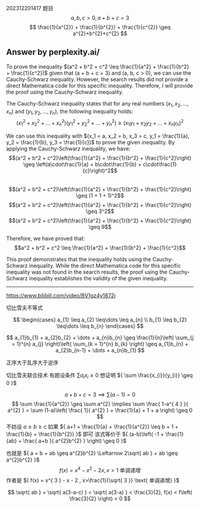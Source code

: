 202312201417 
题目
$$
a,b,c>0,a+b+c= 3
$$
$$
\frac{1}{a^{2}} + 
\frac{1}{b^{2}} + 
\frac{1}{c^{2}} \geq
a^{2}+b^{2}+c^{2}
$$

## Answer by perplexity.ai/

To prove the inequality $(a^2 + b^2 + c^2 \leq \frac{1}{a^2} + \frac{1}{b^2} + \frac{1}{c^2})$ given that (a + b + c = 3) and (a, b, c > 0), we can use the Cauchy-Schwarz inequality.
However, the search results did not provide a direct Mathematica code for this specific inequality. Therefore, I will provide the proof using the Cauchy-Schwarz inequality. 

The Cauchy-Schwarz inequality states that for any real numbers $(x_1, x_2, ..., x_n)$ and $(y_1, y_2, ..., y_n)$, 
the following inequality holds: 
$$
(x_1^2 + x_2^2 + ... + x_n^2)(y_1^2 + y_2^2 + ... + y_n^2) \geq (x_1y_1 + x_2y_2 + ... + x_ny_n)^2
$$

We can use this inequality with $(x_1 = a, x_2 = b, x_3 = c, y_1 = \frac{1}{a}, y_2 = \frac{1}{b}, y_3 = \frac{1}{c})$ to prove the given inequality. 
By applying the Cauchy-Schwarz inequality, we have: 
$$(a^2 + b^2 + c^2)\left(\frac{1}{a^2} + \frac{1}{b^2} + \frac{1}{c^2}\right) \geq \left(a\cdot\frac{1}{a} + b\cdot\frac{1}{b} + c\cdot\frac{1}{c}\right)^2$$  
$$(a^2 + b^2 + c^2)\left(\frac{1}{a^2} + \frac{1}{b^2} + \frac{1}{c^2}\right) \geq (1 + 1 + 1)^2$$
$$(a^2 + b^2 + c^2)\left(\frac{1}{a^2} + \frac{1}{b^2} + \frac{1}{c^2}\right) \geq 3^2$$
$$(a^2 + b^2 + c^2)\left(\frac{1}{a^2} + \frac{1}{b^2} + \frac{1}{c^2}\right) \geq 9$$

Therefore, we have proved that: 
$$a^2 + b^2 + c^2 \leq \frac{1}{a^2} + \frac{1}{b^2} + \frac{1}{c^2}$$

This proof demonstrates that the inequality holds using the Cauchy-Schwarz inequality. 
While the direct Mathematica code for this specific inequality was not found in the search results, the proof using the Cauchy-Schwarz inequality establishes the validity of the given inequality.

---


https://www.bilibili.com/video/BV1gz4y1872i


切比雪夫不等式

$$
\begin{cases}
a_{1} \leq a_{2} \leq\dots \leq a_{n} \\
b_{1} \leq b_{2} \leq\dots \leq b_{n}
\end{cases}
$$

$$
a_{1}b_{1} + a_{2}b_{2} + \dots + a_{n}b_{n} 
\geq \frac{1}{n}\left( \sum_{j = 1}^{n} a_{j} \right)\left( \sum_{k = 1}^{n} b_{k} \right)
\geq
a_{1}b_{n} + a_{2}b_{n-1} + \dots + a_{n}b_{1} 
$$

正序大于乱序大于逆序

切比雪夫联合技术
有题设条件 ${ \sum a_{i}x_{i} \geq 0 }$ 
想证明 ${ \sum \frac{x_{i}}{y_{i}} \geq 0 }$ 

$$
a+b+c =3 \implies  \sum (a-1) = 0
$$
$$
\sum \frac{1}{a^{2}} \geq \sum a^{2} \implies 
\sum \frac{ 1-a^{ 4 } }{ a^{2} } = 
\sum (1-a)\left( \frac{ 1}{ a^{2} }  + \frac{1}{a} + 1 + a \right) \geq 0 
$$
不妨设 ${ a\geq b\geq c }$ 
如果 ${ a+1 + \frac{1}{a} + \frac{1}{a^{2}} \leq b + 1 + \frac{1}{b} + \frac{1}{b^{2}} }$ 即可
该式等价于 ${ (a-b)\left( -1 + \frac{1}{ab} + \frac{ a+b }{ a^{2}b^{2} } \right) \geq 0 }$ 

也就是 ${ a + b + ab \geq a^{2}b^{2} \Leftarrow 2\sqrt{ ab } + ab \geq a^{2}b^{2} }$ 
$$
f(x) = x^{ 4 } - x^{2} - 2x , x>1 \text{ 单调递增}
$$
作者是 ${ f(x) = x^{ 3 } - x - 2 , x>\frac{1}{\sqrt{ 3 }} \text{ 单调递增} }$ 


$$
\sqrt{ ab } = \sqrt{ a(3-a-c) } < \sqrt{ a(3-a) } < \frac{3}{2}, 
f(x) < f\left( \frac{3}{2} \right) < 0
$$

